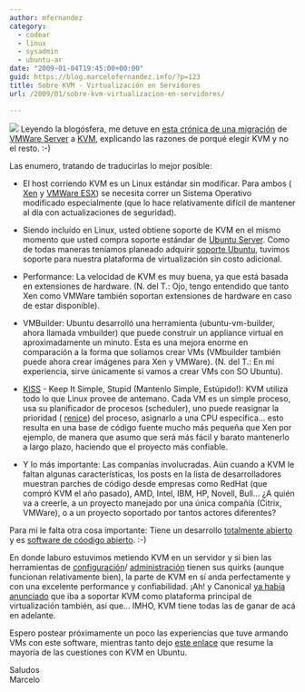 ```yaml
---
author: mfernandez
category:
  - codear
  - linux
  - sysadmin
  - ubuntu-ar
date: "2009-01-04T19:45:00+00:00"
guid: https://blog.marcelofernandez.info/?p=123
title: Sobre KVM - Virtualización en Servidores
url: /2009/01/sobre-kvm-virtualizacion-en-servidores/

---
```

[![](http://4.bp.blogspot.com/_nDZ247g0qSM/SWEbCLcU0wI/AAAAAAAAB2E/gtbSu49pFeo/s400/banner_kvm_forum_2008.jpg)](http://kvm.qumranet.com/kvmwiki) Leyendo la blogósfera, me detuve en [esta crónica de una migración](http://blogs.thehumanjourney.net/oaubuntu/entry/about_kvm) de [VMWare Server](http://www.vmware.com/products/server/) a [KVM](http://kvm.qumranet.com/kvmwiki), explicando las razones de porqué elegir KVM y no el resto. :-)

Las enumero, tratando de traducirlas lo mejor posible:  

- El host corriendo KVM es un Linux estándar sin modificar. Para ambos ( [Xen](http://www.xen.org/) y [VMWare ESX](http://www.vmware.com/products/esxi/)) se necesita correr un Sistema Operativo modificado especialmente (que lo hace relativamente difícil de mantener al día con actualizaciones de seguridad).
- Siendo incluído en Linux, usted obtiene soporte de KVM en el mismo momento que usted compra soporte estándar de [Ubuntu Server](http://www.ubuntu.com/products/WhatIsUbuntu/serveredition). Como de todas maneras teníamos planeado adquirir [soporte Ubuntu](http://www.ubuntu.com/support/paid), tuvimos soporte para nuestra plataforma de virtualización sin costo adicional.
- Performance: La velocidad de KVM es muy buena, ya que está basada en extensiones de hardware. (N. del T.: Ojo, tengo entendido que tanto Xen como VMWare también soportan extensiones de hardware en caso de estar disponible).
- VMBuilder: Ubuntu desarrolló una herramienta (ubuntu-vm-builder, ahora llamada vmbuilder) que puede construir un appliance virtual en aproximadamente un minuto. Esta es una mejora enorme en comparación a la forma que solíamos crear VMs (VMbuilder también puede ahora crear imágenes para Xen y VMWare). (N. del T.: En mi experiencia, sirve únicamente si vamos a crear VMs con SO Ubuntu).  

- [KISS](http://en.wikipedia.org/wiki/KISS_principle) \- Keep It Simple, Stupid (Mantenlo Simple, Estúpido!): KVM utiliza todo lo que Linux provee de antemano. Cada VM es un simple proceso, usa su planificador de procesos (scheduler), uno puede reasignar la prioridad ( [renice](http://en.wikipedia.org/wiki/Renice)) del proceso, asignarlo a una CPU específica... esto resulta en una base de código fuente mucho más pequeña que Xen por ejemplo, de manera que asumo que será más fácil y barato mantenerlo a largo plazo, haciendo que el proyecto más confiable.
- Y lo más importante: Las companías involucradas. Aún cuando a KVM le faltan algunas características, los posts en la lista de desarrolladores muestran parches de código desde empresas como RedHat (que compró KVM el año pasado), AMD, Intel, IBM, HP, Novell, Bull... ¿A quién va a creerle, a un proyecto manejado por una única compañía (Citrix, VMWare), o a un proyecto soportado por tantos actores diferentes?  

Para mí le falta otra cosa importante: Tiene un desarrollo [totalmente abierto](http://kvm.qumranet.com/kvmwiki/Code) y es [software de cóodigo abierto](http://en.wikipedia.org/wiki/Kernel-based_Virtual_Machine). :-)

En donde laburo estuvimos metiendo KVM en un servidor y si bien las herramientas de [configuración](https://help.ubuntu.com/8.04/serverguide/C/libvirt.html)/ [administración](http://virt-manager.et.redhat.com/index.html) tienen sus quirks (aunque funcionan relativamente bien), la parte de KVM en sí anda perfectamente y con una excelente performance y confiabilidad. ¡Ah! y Canonical [ya había anunciado](http://www.zdnet.com.au/news/software/soa/Ubuntu-bucks-trend-goes-for-KVM-virtualisation/0,130061733,339285828,00.htm?feed=pt_canonical) que iba a soportar KVM como plataforma principal de virtualización también, así que... IMHO, KVM tiene todas las de ganar de acá en adelante.

Espero postear próximamente un poco las experiencias que tuve armando VMs con este software, mientras tanto dejo [este enlace](https://help.ubuntu.com/community/KVM) que resume la mayoría de las cuestiones con KVM en Ubuntu.

Saludos  
Marcelo
